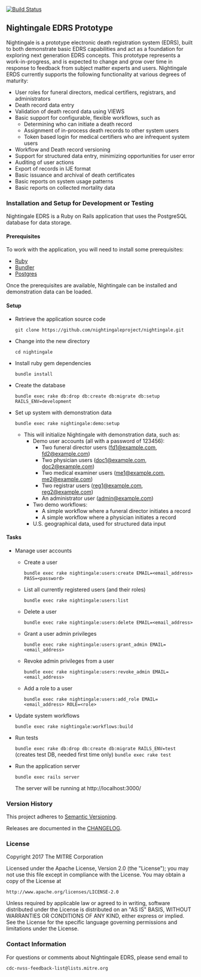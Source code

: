 [![Build Status](https://travis-ci.org/nightingaleproject/nightingale.svg?branch=master)](https://travis-ci.org/nightingaleproject/nightingale)

## Nightingale EDRS Prototype

Nightingale is a prototype electronic death registration system (EDRS), built to both demonstrate basic EDRS capabilities and act as a foundation for exploring next generation EDRS concepts. This prototype represents a work-in-progress, and is expected to change and grow over time in response to feedback from subject matter experts and users. Nightingale ERDS currently supports the following functionality at various degrees of maturity:

* User roles for funeral directors, medical certifiers, registrars, and administrators
* Death record data entry
* Validation of death record data using VIEWS
* Basic support for configurable, flexible workflows, such as
  * Determining who can initiate a death record
  * Assignment of in-process death records to other system users
  * Token based login for medical certifiers who are infrequent system users
* Workflow and Death record versioning
* Support for structured data entry, minimizing opportunities for user error
* Auditing of user actions
* Export of records in IJE format
* Basic issuance and archival of death certificates
* Basic reports on system usage patterns
* Basic reports on collected mortality data

### Installation and Setup for Development or Testing

Nightingale EDRS is a Ruby on Rails application that uses the PostgreSQL database for data storage.

#### Prerequisites

To work with the application, you will need to install some prerequisites:

* [Ruby](https://www.ruby-lang.org/)
* [Bundler](http://bundler.io/)
* [Postgres](http://www.postgresql.org/)

Once the prerequisites are available, Nightingale can be installed and demonstration data can be loaded.

#### Setup

* Retrieve the application source code

    `git clone https://github.com/nightingaleproject/nightingale.git`

* Change into the new directory

    `cd nightingale`

* Install ruby gem dependencies

    `bundle install`

* Create the database

    `bundle exec rake db:drop db:create db:migrate db:setup RAILS_ENV=development`

* Set up system with demonstration data

    `bundle exec rake nightingale:demo:setup`

  * This will initialize Nightingale with demonstration data, such as:
    * Demo user accounts (all with a password of 123456):
      * Two funeral director users (fd1@example.com, fd2@example.com)
      * Two physician users (doc1@example.com, doc2@example.com)
      * Two medical examiner users (me1@example.com, me2@example.com)
      * Two registrar users (reg1@example.com, reg2@example.com)
      * An administrator user (admin@example.com)
    * Two demo workflows:
      * A simple workflow where a funeral director initiates a record
      * A simple workflow where a physician initiates a record
    * U.S. geographical data, used for structured data input

#### Tasks

* Manage user accounts

  * Create a user

      `bundle exec rake nightingale:users:create EMAIL=<email_address> PASS=<password>`

  * List all currently registered users (and their roles)

      `bundle exec rake nightingale:users:list`

  * Delete a user

      `bundle exec rake nightingale:users:delete EMAIL=<email_address>`

  * Grant a user admin privileges

      `bundle exec rake nightingale:users:grant_admin EMAIL=<email_address>`

  * Revoke admin privileges from a user

      `bundle exec rake nightingale:users:revoke_admin EMAIL=<email_address>`

  * Add a role to a user

      `bundle exec rake nightingale:users:add_role EMAIL=<email_address> ROLE=<role>`

* Update system workflows

    `bundle exec rake nightingale:workflows:build`

* Run tests

    `bundle exec rake db:drop db:create db:migrate RAILS_ENV=test` (creates test DB, needed first time only)
    `bundle exec rake test`

* Run the application server

    `bundle exec rails server`

    The server will be running at http://localhost:3000/

### Version History

This project adheres to [Semantic Versioning](http://semver.org/).

Releases are documented in the [CHANGELOG](https://github.com/nightingaleproject/nightingale/blob/master/CHANGELOG.md).

### License

Copyright 2017 The MITRE Corporation

Licensed under the Apache License, Version 2.0 (the "License"); you may not use this file except in compliance with the License. You may obtain a copy of the License at

```
http://www.apache.org/licenses/LICENSE-2.0
```

Unless required by applicable law or agreed to in writing, software distributed under the License is distributed on an "AS IS" BASIS, WITHOUT WARRANTIES OR CONDITIONS OF ANY KIND, either express or implied. See the License for the specific language governing permissions and limitations under the License.

### Contact Information

For questions or comments about Nightingale EDRS, please send email to

    cdc-nvss-feedback-list@lists.mitre.org
